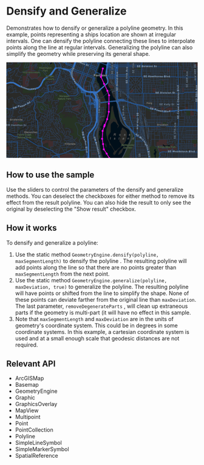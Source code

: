 <h1>Densify and Generalize</h1>

<p>Demonstrates how to densify or generalize a polyline geometry. In this example, points representing a ships 
location are shown at irregular intervals. One can densify the polyline connecting these lines to interpolate points 
along the line at regular intervals. Generalizing the polyline can also simplify the geometry while preserving its 
general shape.</p>

<p><img src="DensifyAndGeneralize.gif"/></p>

<h2>How to use the sample</h2>

<p>Use the sliders to control the parameters of the densify and generalize methods. You can deselect the checkboxes 
for either method to remove its effect from the result polyline. You can also hide the result to only see the 
original by deselecting the "Show result" checkbox.</p>

<h2>How it works</h2>

<p>To densify and generalize a polyline:</p>

<ol>
    <li>Use the static method <code>GeometryEngine.densify(polyline, maxSegmentLength)</code> to densify the polyline
    . The resulting polyline will add points along the line so that there are no points greater than <code>maxSegmentLength</code> from the next point.</li>
    <li>Use the static method <code>GeometryEngine.generalize(polyline, maxDeviation, true)</code> to generalize the 
    polyline. The resulting polyline will have points or shifted from the line to simplify the shape. None of these points can 
    deviate farther from the original line than <code>maxDeviation</code>. The last parameter, 
    <code>removeDegenerateParts</code> , will clean up extraneous parts if the geometry is multi-part (it will have 
    no effect in this sample.</li>
    <li>Note that <code>maxSegmentLength</code> and <code>maxDeviation</code> are in the units of geometry's 
    coordinate system. This could be in degrees in some coordinate systems. In this example, a cartesian coordinate 
    system is used and at a small enough scale that geodesic distances are not required.</li>
</ol>

<h2>Relevant API</h2>

<ul>
   <li>ArcGISMap</li>
   <li>Basemap</li>
   <li>GeometryEngine</li>
   <li>Graphic</li>
   <li>GraphicsOverlay</li>
   <li>MapView</li>
   <li>Multipoint</li>
   <li>Point</li>
   <li>PointCollection</li>
   <li>Polyline</li>
   <li>SimpleLineSymbol</li>
   <li>SimpleMarkerSymbol</li>
   <li>SpatialReference</li>
</ul>
